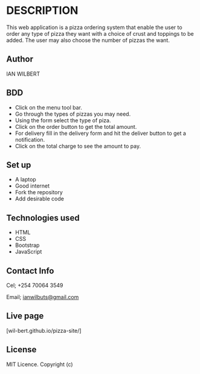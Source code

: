 # DESCRIPTION
This web application is a pizza ordering system that enable the user to order any type of pizza they want with a choice of crust and toppings to be added. The user may also choose the number of pizzas the want.
## Author
IAN WILBERT
## BDD
* Click on the menu tool bar.
* Go through the types of pizzas you may need.
* Using the form select the type of piza.
* Click on the order button to get the total amount.
* For delivery fill in the delivery form and hit the deliver button to get a notification.
* Click on the total charge to see the amount to pay.
## Set up
* A laptop
* Good internet
* Fork the repository
* Add desirable code
## Technologies used
* HTML
* CSS
* Bootstrap
* JavaScript
## Contact Info
Cel; +254 70064 3549

Email; ianwilbuts@gmail.com
## Live page
[wil-bert.github.io/pizza-site/]
## License
MIT Licence. Copyright (c)
